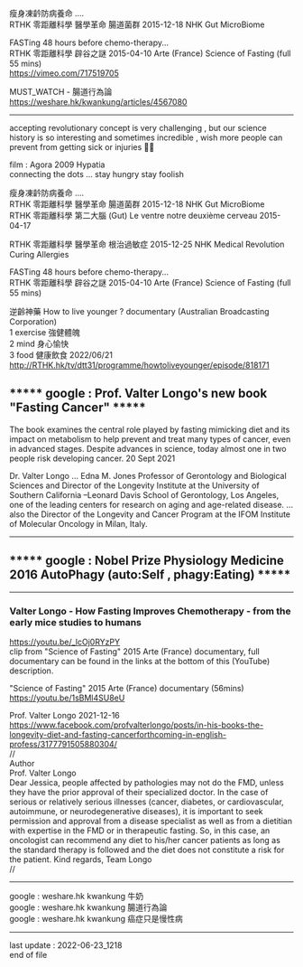   
瘦身凍䶖防病養命 ....  
RTHK 零距離科學 醫學革命 腸道菌群 2015-12-18 NHK Gut MicroBiome  
  
  
FASTing 48 hours before chemo-therapy...  
RTHK 零距離科學 辟谷之謎 2015-04-10 Arte (France) Science of Fasting (full 55 mins)  
  https://vimeo.com/717519705  
  
  
MUST_WATCH - 腸道行為論  
  https://weshare.hk/kwankung/articles/4567080  
  
  
--------------------------------------------------------------  
  
  
accepting revolutionary concept is very challenging , but our science history is so interesting and sometimes incredible , wish more people can prevent from getting sick or injuries :pray::four_leaf_clover:  
  
  
film : Agora 2009 Hypatia  
connecting the dots ... stay hungry stay foolish  
  
  
瘦身凍䶖防病養命 ....  
RTHK 零距離科學 醫學革命 腸道菌群 2015-12-18 NHK Gut MicroBiome  
RTHK 零距離科學 第二大腦 (Gut) Le ventre notre deuxième cerveau 2015-04-17  
  
  
RTHK 零距離科學 醫學革命 根治過敏症 2015-12-25 NHK Medical Revolution Curing Allergies  
  
  
FASTing 48 hours before chemo-therapy...  
RTHK 零距離科學 辟谷之謎 2015-04-10 Arte (France) Science of Fasting (full 55 mins)  
  
  
逆齡神藥 How to live younger ? documentary (Australian Broadcasting Corporation)  
1 exercise 強健體魄   
2 mind 身心愉快   
3 food 健康飲食 2022/06/21   
  http://RTHK.hk/tv/dtt31/programme/howtoliveyounger/episode/818171  
  
  
## ***** google : Prof. Valter Longo's new book "Fasting Cancer" *****  
  The book examines the central role played by fasting mimicking diet and its impact on metabolism to help prevent and treat many types of cancer, even in advanced stages. Despite advances in science, today almost one in two people risk developing cancer.  20 Sept 2021  
  
Dr. Valter Longo ... Edna M. Jones Professor of Gerontology and Biological Sciences and Director of the Longevity Institute at the University of Southern California –Leonard Davis School of Gerontology, Los Angeles, one of the leading centers for research on aging and age-related disease. ... also the Director of the Longevity and Cancer Program at the IFOM Institute of Molecular Oncology in Milan, Italy.    
  
  
--------------------------------------------------------------  
  
## ***** google : Nobel Prize Physiology Medicine 2016 AutoPhagy (auto:Self , phagy:Eating)  ***** 
  
  
--------------------------------------------------------------  
  
### Valter Longo - How Fasting Improves Chemotherapy - from the early mice studies to humans  
  https://youtu.be/_lcOj0RYzPY  
clip from "Science of Fasting" 2015 Arte (France) documentary, full documentary can be found in the links at the bottom of this (YouTube) description.  
  
"Science of Fasting" 2015 Arte (France) documentary (56mins)  
  https://youtu.be/1sBMl4SU8eU  
  
Prof. Valter Longo 2021-12-16  
 https://www.facebook.com/profvalterlongo/posts/in-his-books-the-longevity-diet-and-fasting-cancerforthcoming-in-english-profess/3177791505880304/  
//  
Author  
Prof. Valter Longo  
Dear Jessica, people affected by pathologies may not do the FMD, unless they have the prior approval of their specialized doctor. In the case of serious or relatively serious illnesses (cancer, diabetes, or cardiovascular, autoimmune, or neurodegenerative diseases), it is important to seek permission and approval from a disease specialist as well as from a dietitian with expertise in the FMD or in therapeutic fasting. So, in this case, an oncologist can recommend any diet to his/her cancer patients as long as the standard therapy is followed and the diet does not constitute a risk for the patient. Kind regards, Team Longo   
//  
 
--------------------------------------------------------------  
  
google : weshare.hk kwankung 牛奶  
google : weshare.hk kwankung 腸道行為論  
google : weshare.hk kwankung 癌症只是慢性病  
  
--------------------------------------------------------------  
last update : 2022-06-23_1218  
end of file  
